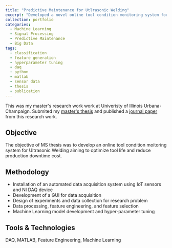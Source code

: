 ```yaml
---
title: "Predictive Maintenance for Utlrasonic Welding"
excerpt: "Developed a novel online tool condition monitoring system for ultrasonic welding via sensor fusion and machine learning"
collection: portfolio
categories:
  - Machine Learning
  - Signal Processing
  - Predictive Maintenance
  - Big Data
tags:
  - classification
  - feature generation
  - hyperparameter tuning
  - daq
  - python
  - matlab
  - sensor data
  - thesis
  - publication
---
```


This was my master's research work work at Univeristy of Illinois Urbana-Champaign. 
Submited my [master's thesis](https://www.ideals.illinois.edu/handle/2142/108054) and published a [journal paper](https://www.sciencedirect.com/science/article/abs/pii/S1526612520308860?dgcid=coauthor) from this research work.

## Objective
The objective of MS thesis was to develop an online tool condition moitoring system for Ultrasonic Welding aiming to optimize tool life and reduce production downtime cost. 

## Methodology
* Installation of an automated data acquisition system using IoT sensors and NI DAQ device
* Development of a GUI for data acquisition 
* Design of experiments and data collection for research problem
* Data processing, feature engineering, and feature selection
* Machine Learning model development and hyper-parameter tuning

## Tools & Technologies
DAQ, MATLAB, Feature Engineering, Machine Learning
